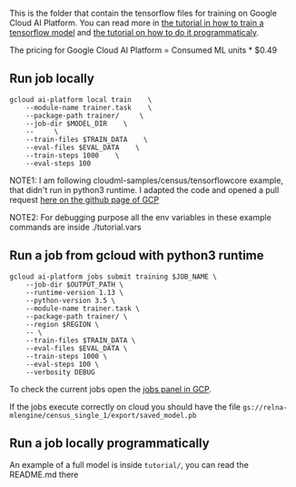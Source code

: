 This is the folder that contain the tensorflow files for training on Google Cloud AI Platform. You can read more in [the tutorial in how to train a tensorflow model](https://cloud.google.com/ml-engine/docs/tensorflow/getting-started-training-prediction) and [the tutorial on how to do it programmaticaly](https://cloud.google.com/ml-engine/docs/tensorflow/training-jobs).

The pricing for Google Cloud AI Platform = Consumed ML units * $0.49

## Run job locally
```
gcloud ai-platform local train    \
	--module-name trainer.task    \
    --package-path trainer/     \
    --job-dir $MODEL_DIR    \
    --     \
    --train-files $TRAIN_DATA    \
    --eval-files $EVAL_DATA    \
    --train-steps 1000    \
    --eval-steps 100
```
NOTE1: I am following cloudml-samples/census/tensorflowcore example, that didn't run in python3 runtime. I adapted the code and opened a pull request [here on the github page of GCP](https://github.com/GoogleCloudPlatform/cloudml-samples/pull/424)

NOTE2: For debugging purpose all the env variables in these example commands are inside ./tutorial.vars


## Run a job from gcloud with python3 runtime
```
gcloud ai-platform jobs submit training $JOB_NAME \
    --job-dir $OUTPUT_PATH \
    --runtime-version 1.13 \
    --python-version 3.5 \
    --module-name trainer.task \
    --package-path trainer/ \
    --region $REGION \
    -- \
    --train-files $TRAIN_DATA \
    --eval-files $EVAL_DATA \
    --train-steps 1000 \
    --eval-steps 100 \
    --verbosity DEBUG
```

To check the current jobs open the [jobs panel in GCP](https://console.cloud.google.com/mlengine/jobs?project=relna-241818).

If the jobs execute correctly on cloud you should have the file `gs://relna-mlengine/census_single_1/export/saved_model.pb`

## Run a job locally programmatically

An example of a full model is inside `tutorial/`, you can read the README.md there
